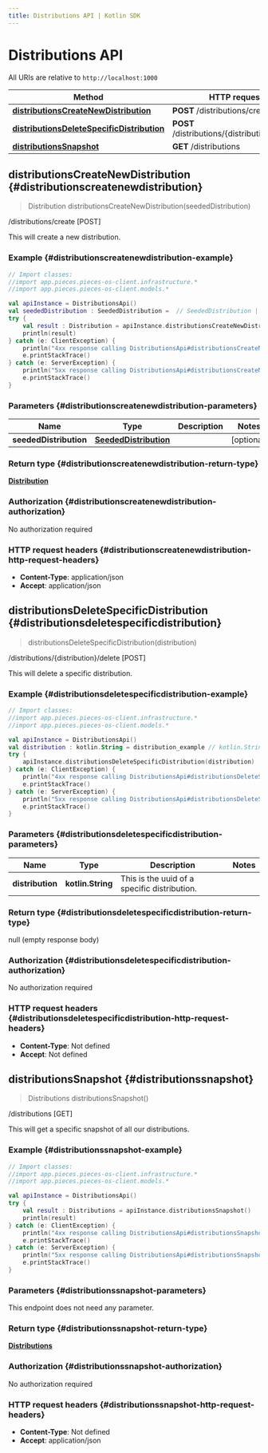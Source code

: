 ```yaml
---
title: Distributions API | Kotlin SDK
---
```


# Distributions API

All URIs are relative to `http://localhost:1000`

Method | HTTP request | Description
------------- | ------------- | -------------
[**distributionsCreateNewDistribution**](#distributionscreatenewdistribution) | **POST** /distributions/create | /distributions/create [POST]
[**distributionsDeleteSpecificDistribution**](#distributionsdeletespecificdistribution) | **POST** /distributions/\{distribution\}/delete | /distributions/\{distribution\}/delete [POST]
[**distributionsSnapshot**](#distributionssnapshot) | **GET** /distributions | /distributions [GET]


## **distributionsCreateNewDistribution** {#distributionscreatenewdistribution}
> Distribution distributionsCreateNewDistribution(seededDistribution)

/distributions/create [POST]

This will create a new distribution.

### Example {#distributionscreatenewdistribution-example}
```kotlin
// Import classes:
//import app.pieces.pieces-os-client.infrastructure.*
//import app.pieces.pieces-os-client.models.*

val apiInstance = DistributionsApi()
val seededDistribution : SeededDistribution =  // SeededDistribution | 
try {
    val result : Distribution = apiInstance.distributionsCreateNewDistribution(seededDistribution)
    println(result)
} catch (e: ClientException) {
    println("4xx response calling DistributionsApi#distributionsCreateNewDistribution")
    e.printStackTrace()
} catch (e: ServerException) {
    println("5xx response calling DistributionsApi#distributionsCreateNewDistribution")
    e.printStackTrace()
}
```

### Parameters {#distributionscreatenewdistribution-parameters}

Name | Type | Description  | Notes
------------- | ------------- | ------------- | -------------
 **seededDistribution** | [**SeededDistribution**](../models/SeededDistribution)|  | [optional]

### Return type {#distributionscreatenewdistribution-return-type}

[**Distribution**](../models/Distribution)

### Authorization {#distributionscreatenewdistribution-authorization}

No authorization required

### HTTP request headers {#distributionscreatenewdistribution-http-request-headers}

 - **Content-Type**: application/json
 - **Accept**: application/json

## **distributionsDeleteSpecificDistribution** {#distributionsdeletespecificdistribution}
> distributionsDeleteSpecificDistribution(distribution)

/distributions/\{distribution\}/delete [POST]

This will delete a specific distribution.

### Example {#distributionsdeletespecificdistribution-example}
```kotlin
// Import classes:
//import app.pieces.pieces-os-client.infrastructure.*
//import app.pieces.pieces-os-client.models.*

val apiInstance = DistributionsApi()
val distribution : kotlin.String = distribution_example // kotlin.String | This is the uuid of a specific distribution.
try {
    apiInstance.distributionsDeleteSpecificDistribution(distribution)
} catch (e: ClientException) {
    println("4xx response calling DistributionsApi#distributionsDeleteSpecificDistribution")
    e.printStackTrace()
} catch (e: ServerException) {
    println("5xx response calling DistributionsApi#distributionsDeleteSpecificDistribution")
    e.printStackTrace()
}
```

### Parameters {#distributionsdeletespecificdistribution-parameters}

Name | Type | Description  | Notes
------------- | ------------- | ------------- | -------------
 **distribution** | **kotlin.String**| This is the uuid of a specific distribution. |

### Return type {#distributionsdeletespecificdistribution-return-type}

null (empty response body)

### Authorization {#distributionsdeletespecificdistribution-authorization}

No authorization required

### HTTP request headers {#distributionsdeletespecificdistribution-http-request-headers}

 - **Content-Type**: Not defined
 - **Accept**: Not defined

## **distributionsSnapshot** {#distributionssnapshot}
> Distributions distributionsSnapshot()

/distributions [GET]

This will get a specific snapshot of all our distributions.

### Example {#distributionssnapshot-example}
```kotlin
// Import classes:
//import app.pieces.pieces-os-client.infrastructure.*
//import app.pieces.pieces-os-client.models.*

val apiInstance = DistributionsApi()
try {
    val result : Distributions = apiInstance.distributionsSnapshot()
    println(result)
} catch (e: ClientException) {
    println("4xx response calling DistributionsApi#distributionsSnapshot")
    e.printStackTrace()
} catch (e: ServerException) {
    println("5xx response calling DistributionsApi#distributionsSnapshot")
    e.printStackTrace()
}
```

### Parameters {#distributionssnapshot-parameters}
This endpoint does not need any parameter.

### Return type {#distributionssnapshot-return-type}

[**Distributions**](../models/Distributions)

### Authorization {#distributionssnapshot-authorization}

No authorization required

### HTTP request headers {#distributionssnapshot-http-request-headers}

 - **Content-Type**: Not defined
 - **Accept**: application/json


